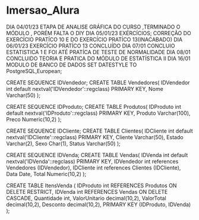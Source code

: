 # Imersao_Alura

DIA 04/01/23 ETAPA DE ANALISE GRÁFICA DO CURSO ,TERMINADO O MÓDULO , PORÉM FALTA O DIY
DIA 05/01/23 EXÉRCÍCIOS; CORREÇÃO DO EXERCÍCIO PRATÍCO 10 E DO EXERCÍCIO PRATÍCO 13(INACABADO)
DIA 06/01/23 EXERCÍCIO PRATÍCO 13 CONCLUÍDO 
DIA 07/01 CONCLUIO ESTATISTICA 1 E FOI ATÉ PRATÍCA DE TESTE DE NORMALIDADE
DIA 08/01 CONCLUIDO TEORIA E PRATICA DO MÓDULO DE ESTATÍSTICA II
DIA 16/01 MODULO DE BANCO DE DADOS
SET DATESTYLE TO PostgreSQL,European;

CREATE SEQUENCE IDVendedor;
CREATE TABLE Vendedores(
  IDVendedor int default nextval('IDVendedor'::regclass) PRIMARY KEY,
  Nome Varchar(50)
);

CREATE SEQUENCE IDProduto;
CREATE TABLE Produtos(
  IDProduto int default nextval('IDProduto'::regclass) PRIMARY KEY,
  Produto Varchar(100),
  Preco Numeric(10,2)
);

CREATE SEQUENCE IDCliente;
CREATE TABLE Clientes(
  IDCliente int default nextval('IDCliente'::regclass) PRIMARY KEY,
  Cliente Varchar(50),
  Estado Varchar(2),
  Sexo Char(1),
  Status Varchar(50)
);

CREATE SEQUENCE IDVenda;
CREATE TABLE Vendas(
  IDVenda int default nextval('IDVenda'::regclass) PRIMARY KEY,
  IDVendedor int references Vendedores (IDVendedor),
  IDCliente int references Clientes (IDCliente),
  Data Date,
  Total Numeric(10,2)
);

CREATE TABLE ItensVenda (
    IDProduto int REFERENCES Produtos ON DELETE RESTRICT,
    IDVenda int REFERENCES Vendas ON DELETE CASCADE,
    Quantidade int,
    ValorUnitario decimal(10,2),
    ValorTotal decimal(10,2),
	Desconto decimal(10,2),
    PRIMARY KEY (IDProduto, IDVenda)
);
